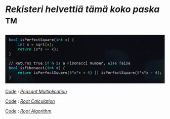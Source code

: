 # _Rekisteri helvettiä tämä koko paska_ <sup>TM<sup>

_![alt_text](https://raw.githubusercontent.com/Jan-Aarela/Fibonacci-y86/refs/heads/main/pics/Fibonacci%20code%20in%20C.png)_

[Code](https://raw.githubusercontent.com/Jan-Aarela/Fibonacci-y86/refs/heads/main/Extras/Multiplication) : _[Peasant Multiplication](https://raw.githubusercontent.com/Jan-Aarela/Fibonacci-y86/refs/heads/main/pics/multiplication.jpg)_

[Code](https://raw.githubusercontent.com/Jan-Aarela/Fibonacci-y86/refs/heads/main/Extras/Root) : _[Root Calculation](https://raw.githubusercontent.com/Jan-Aarela/Fibonacci-y86/refs/heads/main/pics/squarred.jpg)_

 [Code](https://raw.githubusercontent.com/Jan-Aarela/Fibonacci-y86/refs/heads/main/Extras/Root) : _[Root Algorithm](https://raw.githubusercontent.com/Jan-Aarela/Fibonacci-y86/refs/heads/main/pics/Root%20algorithm.jpg)_


